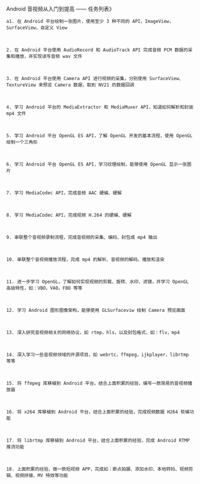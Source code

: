 Android 音视频从入门到提高 —— 任务列表》



    a1. 在 Android 平台绘制一张图片，使用至少 3 种不同的 API，ImageView，SurfaceView，自定义 View



    2. 在 Android 平台使用 AudioRecord 和 AudioTrack API 完成音频 PCM 数据的采集和播放，并实现读写音频 wav 文件



    3. 在 Android 平台使用 Camera API 进行视频的采集，分别使用 SurfaceView、TextureView 来预览 Camera 数据，取到 NV21 的数据回调



    4. 学习 Android 平台的 MediaExtractor 和 MediaMuxer API，知道如何解析和封装 mp4 文件



    5. 学习 Android 平台 OpenGL ES API，了解 OpenGL 开发的基本流程，使用 OpenGL 绘制一个三角形



    6. 学习 Android 平台 OpenGL ES API，学习纹理绘制，能够使用 OpenGL 显示一张图片



    7. 学习 MediaCodec API，完成音频 AAC 硬编、硬解



    8. 学习 MediaCodec API，完成视频 H.264 的硬编、硬解



    9. 串联整个音视频录制流程，完成音视频的采集、编码、封包成 mp4 输出



    10. 串联整个音视频播放流程，完成 mp4 的解析、音视频的解码、播放和渲染



    11. 进一步学习 OpenGL，了解如何实现视频的剪裁、旋转、水印、滤镜，并学习 OpenGL 高级特性，如：VBO，VAO，FBO 等等



    12. 学习 Android 图形图像架构，能够使用 GLSurfaceviw 绘制 Camera 预览画面



    13. 深入研究音视频相关的网络协议，如 rtmp，hls，以及封包格式，如：flv，mp4



    14. 深入学习一些音视频领域的开源项目，如 webrtc，ffmpeg，ijkplayer，librtmp 等等



    15. 将 ffmpeg 库移植到 Android 平台，结合上面积累的经验，编写一款简易的音视频播放器



    16. 将 x264 库移植到 Android 平台，结合上面积累的经验，完成视频数据 H264 软编功能



    17. 将 librtmp 库移植到 Android 平台，结合上面积累的经验，完成 Android RTMP 推流功能



    18. 上面积累的经验，做一款短视频 APP，完成如：断点拍摄、添加水印、本地转码、视频剪辑、视频拼接、MV 特效等功能